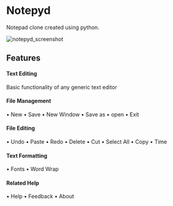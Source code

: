 # Notepyd
Notepad clone created using python.

![notepyd_screenshot](https://user-images.githubusercontent.com/65050847/138564624-d1937d85-3cb4-400b-a57e-db95205678d7.png)

## Features

#### Text Editing
Basic functionality of any generic text editor

#### File Management
• New           • Save
• New Window    • Save as
• open          • Exit

#### File Editing
• Undo          • Paste
• Redo          • Delete
• Cut           • Select All
• Copy          • Time

#### Text Formatting
• Fonts
• Word Wrap

#### Related Help
• Help
• Feedback
• About
